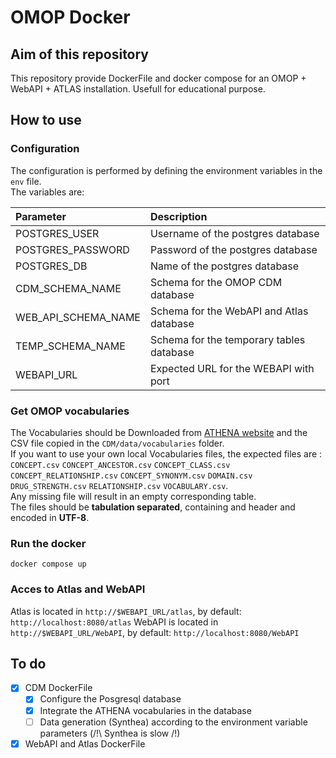 # OMOP Docker

## Aim of this repository

This repository provide DockerFile and docker compose for an OMOP + WebAPI + ATLAS installation. Usefull for educational purpose.

## How to use

### Configuration

The configuration is performed by defining the environment variables in the `env` file.  
The variables are:

|Parameter|Description|
|:--------|:----------|
|POSTGRES_USER|Username of the postgres database|
|POSTGRES_PASSWORD|Password of the postgres database|
|POSTGRES_DB|Name of the postgres database|
|CDM_SCHEMA_NAME|Schema for the OMOP CDM database|
|WEB_API_SCHEMA_NAME|Schema for the WebAPI and Atlas database|
|TEMP_SCHEMA_NAME|Schema for the temporary tables database|
|WEBAPI_URL|Expected URL for the WEBAPI with port|

### Get OMOP vocabularies

The Vocabularies should be Downloaded from [ATHENA website](https://athena.ohdsi.org/) and the CSV file copied in the `CDM/data/vocabularies` folder.  
If you want to use your own local Vocabularies files, the expected files are : `CONCEPT.csv` `CONCEPT_ANCESTOR.csv` `CONCEPT_CLASS.csv` `CONCEPT_RELATIONSHIP.csv` `CONCEPT_SYNONYM.csv` `DOMAIN.csv` `DRUG_STRENGTH.csv` `RELATIONSHIP.csv` `VOCABULARY.csv`.  
Any missing file will result in an empty corresponding table.  
The files should be **tabulation separated**, containing and header and encoded in **UTF-8**.

### Run the docker

`docker compose up`

### Acces to Atlas and WebAPI

Atlas is located in `http://$WEBAPI_URL/atlas`, by default: `http://localhost:8080/atlas`
WebAPI is located in `http://$WEBAPI_URL/WebAPI`, by default: `http://localhost:8080/WebAPI`


## To do

- [x] CDM DockerFile
  - [x] Configure the Posgresql database
  - [x] Integrate the ATHENA vocabularies in the database
  - [ ] Data generation (Synthea) according to the environment variable parameters (/!\ Synthea is slow /!\)
- [x] WebAPI and Atlas DockerFile